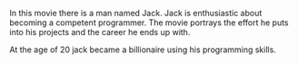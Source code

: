 In this movie there is a man named Jack. Jack is enthusiastic about becoming a competent programmer. The movie portrays the effort he puts into his projects and the career he ends up with.

At the age of 20 jack became a billionaire using his programming skills.
